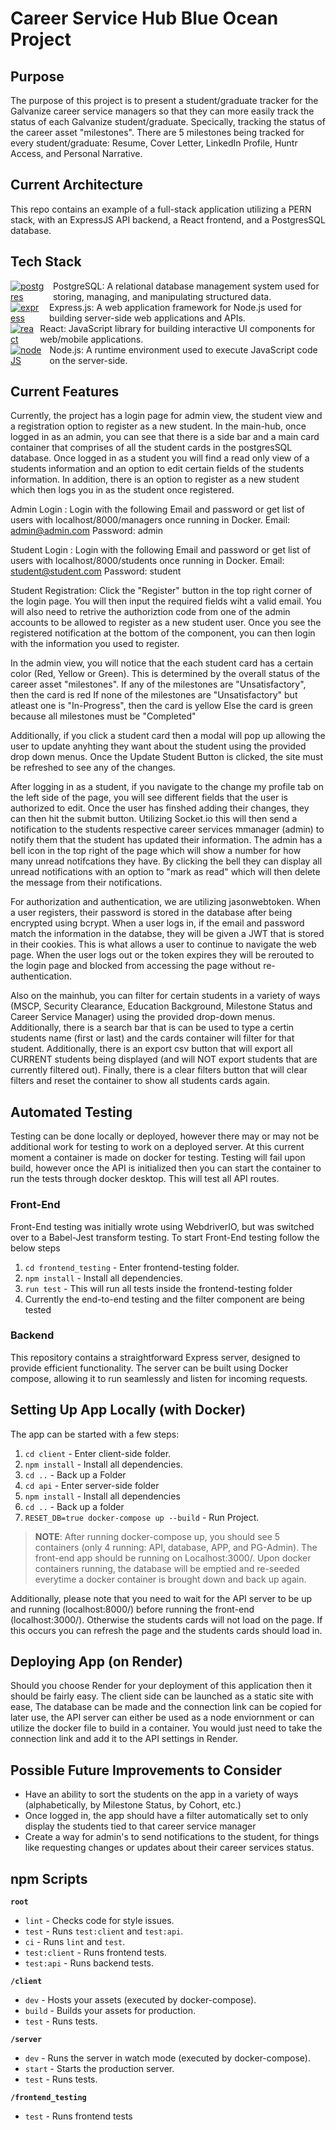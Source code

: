 # Career Service Hub Blue Ocean Project

## Purpose

The purpose of this project is to present a student/graduate tracker for the Galvanize career service managers so that they can more easily track the status of each Galvanize student/graduate. Specically, tracking the status of the career asset "milestones". There are 5 milestones being tracked for every student/graduate: Resume, Cover Letter, LinkedIn Profile, Huntr Access, and Personal Narrative.

## Current Architecture

This repo contains an example of a full-stack application utilizing a PERN stack, with an ExpressJS API backend, a React frontend, and a PostgresSQL database.

## Tech Stack

<div style="display: flex; align-items: center;">
  <a href="https://www.postgresql.org/">
    <img src="https://skillicons.dev/icons?i=postgres&theme=dark" alt="postgres" />
  </a>
  <span style="display: flex; align-items: center; margin-left: 10px;">
    PostgreSQL: A relational database management system used for storing, managing, and manipulating structured data.
  </span>
</div>

<div style="display: flex; align-items: center;">
  <a href="https://expressjs.com/">
    <img src="https://skillicons.dev/icons?i=express&theme=dark" alt="express" />
  </a>
  <span style="display: flex; align-items: center; margin-left: 10px;">
    Express.js: A web application framework for Node.js used for building server-side web applications and APIs.
  </span>
</div>

<div style="display: flex; align-items: center;">
  <a href="https://react.dev/">
    <img src="https://skillicons.dev/icons?i=react&theme=dark" alt="react" />
  </a>
  <span style="display: flex; align-items: center; margin-left: 10px;">
    React: JavaScript library for building interactive UI components for web/mobile applications.
  </span>
</div>

<div style="display: flex; align-items: center;">
  <a href="https://nodejs.org/en">
    <img src="https://skillicons.dev/icons?i=nodejs&theme=dark" alt="nodeJS" />
  </a>
  <span style="display: flex; align-items: center; margin-left: 10px;">
    Node.js: A runtime environment used to execute JavaScript code on the server-side.
  </span>
</div>
  
## Current Features

Currently, the project has a login page for admin view, the student view and a registration option to register as a new student. In the main-hub, once logged in as an admin, you can see that there is a side bar and a main card container that comprises of all the student cards in the postgresSQL database. Once logged in as a student you will find a read only view of a students information and an option to edit certain fields of the students information. In addition, there is an option to register as a new student which then logs you in as the student once registered.

Admin Login : Login with the following Email and password or get list of users with localhost/8000/managers once running in Docker.
Email: admin@admin.com
Password: admin

Student Login : Login with the following Email and password or get list of users with localhost/8000/students once running in Docker.
Email: student@student.com
Password: student

Student Registration: Click the "Register" button in the top right corner of the login page. You will then input the required fields wiht a valid email. You will also need to retrive the authoriztion code from one of the admin accounts to be allowed to register as a new student user. Once you see the registered notification at the bottom of the component, you can then login with the information you used to register.

In the admin view, you will notice that the each student card has a certain color (Red, Yellow or Green). This is determined by the overall status of the career asset "milestones".
If any of the milestones are "Unsatisfactory", then the card is red
If none of the milestones are "Unsatisfactory" but atleast one is "In-Progress", then the card is yellow
Else the card is green because all milestones must be "Completed"

Additionally, if you click a student card then a modal will pop up allowing the user to update anyhting they want about the student using the provided drop down menus. Once the Update Student Button is clicked, the site must be refreshed to see any of the changes.

After logging in as a student, if you navigate to the change my profile tab on the left side of the page, you will see different fields that the user is authorized to edit. Once the user has finshed adding their changes, they can then hit the submit button. Utilizing Socket.io this will then send a notification to the students respective career services mmanager (admin) to notify them that the student has updated their information. The admin has a bell icon in the top right of the page which will show a number for how many unread notifcations they have. By clicking the bell they can display all unread notifications with an option to "mark as read" which will then delete the message from their notifications.

For authorization and authentication, we are utilizing jasonwebtoken. When a user registers, their password is stored in the database after being encrypted using bcrypt. When a user logs in, if the email and password match the information in the databse, they will be given a JWT that is stored in their cookies. This is what allows a user to continue to navigate the web page. When the user logs out or the token expires they will be rerouted to the login page and blocked from accessing the page without re-authentication.

Also on the mainhub, you can filter for certain students in a variety of ways (MSCP, Security Clearance, Education Background, Milestone Status and Career Service Manager) using the provided drop-down menus. Additionally, there is a search bar that is can be used to type a certin students name (first or last) and the cards container will filter for that student. Additionally, there is an export csv button that will export all CURRENT students being displayed (and will NOT export students that are currently filtered out). Finally, there is a clear filters button that will clear filters and reset the container to show all students cards again.

## Automated Testing

Testing can be done locally or deployed, however there may or may not be additional work for testing to work on a deployed server. At this current moment a container is made on docker for testing. Testing will fail upon build, however once the API is initialized then you can start the container to run the tests through docker desktop. This will test all API routes.

### Front-End

Front-End testing was initially wrote using WebdriverIO, but was switched over to a Babel-Jest transform testing.
To start Front-End testing follow the below steps

1. `cd frontend_testing` - Enter frontend-testing folder.
2. `npm install` - Install all dependencies.
3. `run test` - This will run all tests inside the frontend-testing folder
4. Currently the end-to-end testing and the filter component are being tested

### Backend

This repository contains a straightforward Express server, designed to provide efficient functionality. The server can be built using Docker compose, allowing it to run seamlessly and listen for incoming requests.

## Setting Up App Locally (with Docker)

The app can be started with a few steps:

1. `cd client` - Enter client-side folder.
2. `npm install` - Install all dependencies.
3. `cd ..` - Back up a Folder
4. `cd api` - Enter server-side folder
5. `npm install` - Install all dependencies
6. `cd ..` - Back up a folder
7. `RESET_DB=true docker-compose up --build` - Run Project.

> **NOTE**: After running docker-compose up, you should see 5 containers (only 4 running: API, database, APP, and PG-Admin). The front-end app should be running on Localhost:3000/. Upon docker containers running, the database will be emptied and re-seeded everytime a docker container is brought down and back up again.

Additionally, please note that you need to wait for the API server to be up and running (localhost:8000/) before running the front-end (localhost:3000/). Otherwise the students cards will not load on the page. If this occurs you can refresh the page and the students cards should load in.

## Deploying App (on Render)

Should you choose Render for your deployment of this application then it should be fairly easy. The client side can be launched as a static site with ease, The database can be made and the connection link can be copied for later use, the API server can either be used as a node enviornment or can utilize the docker file to build in a container. You would just need to take the connection link and add it to the API settings in Render.

## Possible Future Improvements to Consider

- Have an ability to sort the students on the app in a variety of ways (alphabetically, by Milestone Status, by Cohort, etc.)
- Once logged in, the app should have a filter automatically set to only display the students tied to that career service manager
- Create a way for admin's to send notifications to the student, for things like requesting changes or updates about their career services status.

## npm Scripts

**`root`**

- `lint` - Checks code for style issues.
- `test` - Runs `test:client` and `test:api`.
- `ci` - Runs `lint` and `test`.
- `test:client` - Runs frontend tests.
- `test:api` - Runs backend tests.

**`/client`**

- `dev` - Hosts your assets (executed by docker-compose).
- `build` - Builds your assets for production.
- `test` - Runs tests.

**`/server`**

- `dev` - Runs the server in watch mode (executed by docker-compose).
- `start` - Starts the production server.
- `test` - Runs tests.

**`/frontend_testing`**

- `test` - Runs frontend tests

